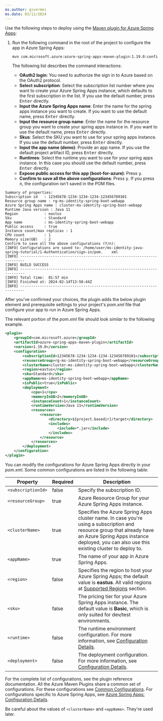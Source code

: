 ```yaml
---
ms.author: givermei
ms.date: 03/11/2024
---
```


Use the following steps to deploy using the [Maven plugin for Azure Spring Apps](https://github.com/microsoft/azure-maven-plugins/wiki/Azure-Spring-Apps):

1. Run the following command in the root of the project to configure the app in Azure Spring Apps:

   ```bash
   mvn com.microsoft.azure:azure-spring-apps-maven-plugin:1.19.0:config
   ```

   The following list describes the command interactions:

   - **OAuth2 login**: You need to authorize the sign in to Azure based on the OAuth2 protocol.
   - **Select subscription**: Select the subscription list number where you want to create your Azure Spring Apps instance, which defaults to the first subscription in the list. If you use the default number, press <kbd>Enter</kbd> directly.
   - **Input the Azure Spring Apps name**: Enter the name for the spring apps instance you want to create. If you want to use the default name, press <kbd>Enter</kbd> directly.
   - **Input the resource group name**: Enter the name for the resource group you want to create your spring apps instance in. If you want to use the default name, press <kbd>Enter</kbd> directly.
   - **Skus**: Select the SKU you want to use for your spring apps instance. If you use the default number, press <kbd>Enter</kbd> directly.
   - **Input the app name (demo)**: Provide an app name. If you use the default project artifact ID, press <kbd>Enter</kbd> directly.
   - **Runtimes**: Select the runtime you want to use for your spring apps instance. In this case you should use the default number, press <kbd>Enter</kbd> directly.
   - **Expose public access for this app (boot-for-azure)**: Press <kbd>y</kbd>.
   - **Confirm to save all the above configurations**: Press <kbd>y</kbd>. If you press <kbd>n</kbd>, the configuration isn't saved in the POM files.

```output
Summary of properties:
Subscription id   : 12345678-1234-1234-1234-123456789101
Resource group name : rg-ms-identity-spring-boot-webapp
Azure Spring Apps name : cluster-ms-identity-spring-boot-webapp
Runtime Java version : Java 11
Region            : eastus
Sku               : Standard
App name          : ms-identity-spring-boot-webapp
Public access     : true
Instance count/max replicas : 1
CPU count         : 1
Memory size(GB)   : 2
Confirm to save all the above configurations (Y/n):
[INFO] Configurations are saved to: /home/user/ms-identity-java-spring-tutorial/1-Authentication/sign-in/pom.    xml
[INFO] ------------------------------------------------------------------------
[INFO] BUILD SUCCESS
[INFO] ------------------------------------------------------------------------
[INFO] Total time:  01:57 min
[INFO] Finished at: 2024-02-14T13:50:44Z
[INFO] ------------------------------------------------------------------------
```

After you've confirmed your choices, the plugin adds the below plugin element and prerequisite settings to your project's *pom.xml* file that configure your app to run in Azure Spring Apps.

The relevant portion of the *pom.xml* file should look similar to the following example.

```xml
<plugin>
    <groupId>com.microsoft.azure</groupId>
    <artifactId>azure-spring-apps-maven-plugin</artifactId>
    <version>1.19.0</version>
    <configuration>
        <subscriptionId>12345678-1234-1234-1234-123456789101</subscriptionId>
        <resourceGroup>rg-ms-identity-spring-boot-webapp</resourceGroup>
        <clusterName>cluster-ms-identity-spring-boot-webapp</clusterName>
        <region>eastus</region>
        <sku>Standard</sku>
        <appName>ms-identity-spring-boot-webapp</appName>
        <isPublic>true</isPublic>
        <deployment>
            <cpu>1</cpu>
            <memoryInGB>2</memoryInGB>
            <instanceCount>1</instanceCount>
            <runtimeVersion>Java 11</runtimeVersion>
            <resources>
                <resource>
                    <directory>${project.basedir}/target</directory>
                    <includes>
                        <include>*.jar</include>
                    </includes>
                </resource>
            </resources>
        </deployment>
    </configuration>
</plugin>
```

You can modify the configurations for Azure Spring Apps directly in your *pom.xml*. Some common configurations are listed in the following table:

| Property           | Required | Description                                                                                                                                                                                                               |
|--------------------|----------|---------------------------------------------------------------------------------------------------------------------------------------------------------------------------------------------------------------------------|
| `<subscriptionId>` | false    | Specify the subscription ID.                                                                                                                                                                                              |
| `<resourceGroup>`  | true     | Azure Resource Group for your Azure Spring Apps instance.                                                                                                                                                                 |
| `<clusterName>`    | true     | Specifies the Azure Spring Apps cluster name. In case you're using a subscription and resource group that already have an Azure Spring Apps instance deployed, you can also use this existing cluster to deploy to.       |
| `<appName>`        | true     | The name of your app in Azure Spring Apps.                                                                                                                                                                                |
| `<region>`         | false    | Specifies the region to host your Azure Spring Apps; the default value is **eastus**. All valid regions at [Supported Regions](https://azure.microsoft.com/global-infrastructure/services/?products=app-service) section. |
| `<sku>`            | false    | The pricing tier for your Azure Spring Apps instance. The default value is **Basic**, which is only suited for dev/test environments.                                                                                     |
| `<runtime>`        | false    | The runtime environment configuration. For more information, see [Configuration Details](https://github.com/microsoft/azure-maven-plugins/wiki/Azure-Spring-Apps:-Configuration-Details).                                 |
| `<deployment>`     | false    | The deployment configuration. For more information, see [Configuration Details](https://github.com/microsoft/azure-maven-plugins/wiki/Azure-Spring-Apps:-Configuration-Details).                                          |

For the complete list of configurations, see the plugin reference documentation. All the Azure Maven Plugins share a common set of configurations. For these configurations see [Common Configurations](https://github.com/microsoft/azure-maven-plugins/wiki/Common-Configuration). For configurations specific to Azure Spring Apps, see [Azure Spring Apps: Configuration Details](https://github.com/microsoft/azure-maven-plugins/wiki/Azure-Spring-Apps:-Configuration-Details).

Be careful about the values of `<clusterName>` and `<appName>`. They're used later.
